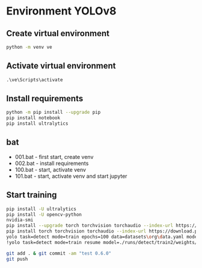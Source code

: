 # Environment YOLOv8

## Create virtual environment

```cmd
python -m venv ve
```

## Activate virtual environment

```cmd
.\ve\Scripts\activate
```

## Install requirements

```bash
python -m pip install --upgrade pip
pip install notebook
pip install ultralytics
```

## bat

- 001.bat - first start, create venv
- 002.bat - install requirements
- 100.bat - start, activate venv
- 101.bat - start, activate venv and start jupyter

## Start training

```bash
pip install -U ultralytics
pip install -U opencv-python
nvidia-smi
pip install --upgrade torch torchvision torchaudio --index-url https://download.pytorch.org/whl/cu118
pip install torch torchvision torchaudio --index-url https://download.pytorch.org/whl/cu118
yolo task=detect mode=train epochs=100 data=datasets\org\data.yaml model=yolov8n.pt imgsz=640 project=training_results name=traffic_signs
!yolo task=detect mode=train resume model=./runs/detect/train2/weights/last.pt data=dataset.yaml epochs=10 imgsz=640 batch=8 project=training_results name=traffic_signs
```

```bash
git add . & git commit -am "test 0.6.0"
git push
```
